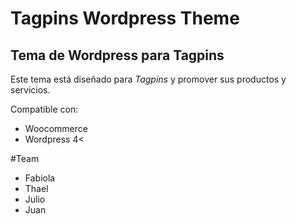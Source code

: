 # Tagpins Wordpress Theme
## Tema de Wordpress para Tagpins

Este tema está diseñado para *Tagpins* y promover sus productos y servicios.

Compatible con:

- Woocommerce
- Wordpress 4<

#Team

- Fabiola
- Thael
- Julio
- Juan
